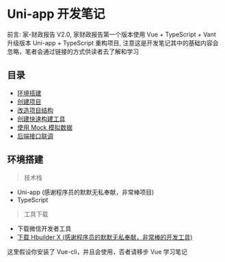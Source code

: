 # Uni-app 开发笔记

前言: 家-财政报告 V2.0, 家财政报告第一个版本使用 Vue + TypeScript + Vant 升级版本 Uni-app + TypeScript 重构项目, 注意这是开发笔记其中的基础内容会忽略，笔者会通过链接的方式供读者去了解和学习

## 目录

- [环境搭建](#环境搭建)
- [创建项目](#创建项目)
- [改造项目结构](#改造项目结构)
- [创建快速构建工具](#创建快速构建工具)
- [使用 Mock 模拟数据](#使用Mock模拟数据)
- [后端接口联调](#后端接口联调)

## 环境搭建

> 技术栈

- Uni-app (感谢程序员的默默无私奉献，非常棒项目)
- TypeScript

> 工具下载

- 下载微信开发者工具
- [下载 Hbuilder X (感谢程序员的默默无私奉献，非常棒的开发工具)](https://www.dcloud.io/hbuilderx.html)

这里假设你安装了 Vue-cli，并且会使用，否者请移步 Vue 学习笔记
